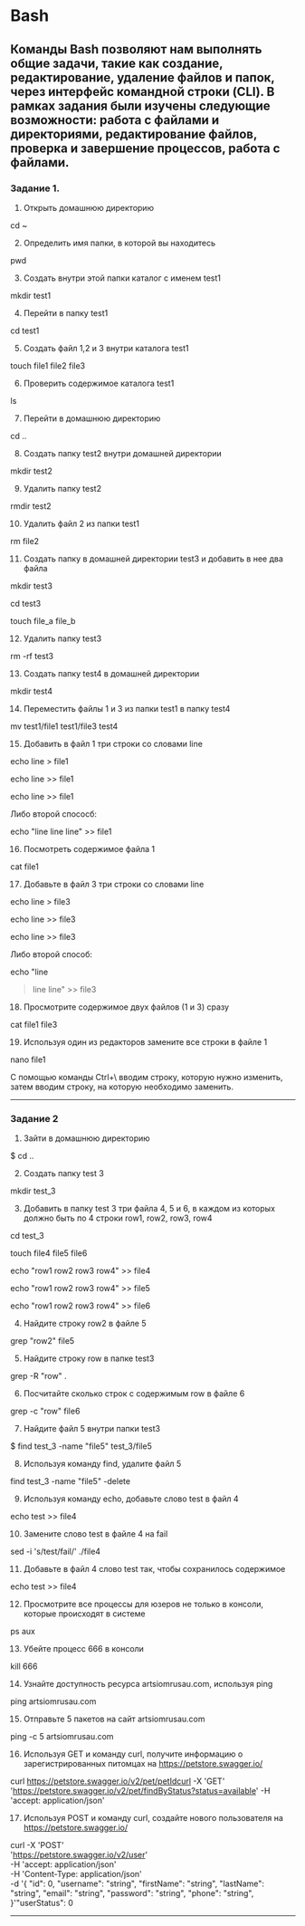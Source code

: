 # Bash
Команды Bash позволяют нам выполнять общие задачи, такие как создание, редактирование, удаление файлов и папок, через интерфейс командной строки (CLI).
В рамках задания были изучены следующие возможности: работа с файлами и директориями, редактирование файлов, проверка и завершение процессов, работа с файлами.
---
### Задание 1.

1. Открыть домашнюю директорию

 cd ~


2. Определить имя папки, в которой вы находитесь

 pwd


3. Создать внутри этой папки каталог  с именем test1

 mkdir test1


4. Перейти в папку test1

 cd test1


5. Создать файл 1,2 и 3 внутри каталога test1


 touch file1 file2 file3


6. Проверить содержимое каталога test1

 ls


7. Перейти в домашнюю директорию

 cd ..


8. Создать папку test2 внутри домашней директории

 mkdir test2


9. Удалить папку test2

 rmdir test2


10. Удалить файл 2 из папки test1

 rm file2


11. Создать папку в домашней директории test3 и добавить в нее два файла

 mkdir test3

 cd test3

 touch file_a file_b


12. Удалить папку test3


 rm -rf test3


13. Создать папку test4 в домашней директории

 mkdir test4


14. Переместить файлы 1 и 3 из папки test1 в папку test4

 mv test1/file1 test1/file3 test4


15. Добавить в файл 1 три строки со словами line

 echo line > file1

 echo line >> file1

 echo line >> file1

Либо второй спососб:

 echo "line
 line
 line" >> file1


16. Посмотреть содержимое файла 1

 cat file1


17. Добавьте в файл 3 три строки со словами line

 echo line > file3

 echo line >> file3

 echo line >> file3

Либо второй способ:

 echo "line
> line
> line" >> file3


18. Просмотрите содержимое двух файлов (1 и 3) сразу

 cat file1 file3


19. Используя один из редакторов замените все строки в файле 1

 nano file1

С помощью команды Ctrl+\ вводим строку, которую нужно изменить, затем вводим строку, на которую необходимо заменить.

---

### Задание 2

1. Зайти в домашнюю директорию

$ cd ..


2. Создать папку test 3

 mkdir test_3


3. Добавить в папку test 3 три файла 4, 5 и 6, в каждом из которых должно быть по 4 строки row1, row2, row3, row4

 cd test_3

 touch file4 file5 file6

echo "row1
row2
row3
row4" >> file4

echo "row1
row2
row3
row4" >> file5

echo "row1
row2
row3
row4" >> file6


4. Найдите строку row2 в файле 5

 grep "row2" file5


5. Найдите строку row в папке test3

 grep -R "row" .


6. Посчитайте сколько строк с содержимым row в файле 6

 grep -с "row" file6


7. Найдите файл 5 внутри папки test3

$ find test_3 -name "file5"
test_3/file5


8. Используя команду find, удалите файл 5

 find test_3  -name "file5" -delete


9. Используя команду echo, добавьте слово test в файл 4

 echo test >> file4


10. Замените слово test в файле 4 на fail

 sed -i 's/test/fail/' ./file4


11. Добавьте в файл 4 слово test так, чтобы сохранилось содержимое

 echo test >> file4


12. Просмотрите все процессы для юзеров не только в консоли, которые происходят в системе

ps aux
      

13. Убейте процесс 666 в консоли

kill 666


14. Узнайте доступность ресурса artsiomrusau.com, используя ping

ping artsiomrusau.com


15. Отправьте 5 пакетов на сайт artsiomrusau.com

ping -c 5 artsiomrusau.com


16. Используя GET и команду curl, получите информацию о зарегистрированных питомцах на https://petstore.swagger.io/

curl https://petstore.swagger.io/v2/pet/petIdcurl -X 'GET'   'https://petstore.swagger.io/v2/pet/findByStatus?status=available'   -H 'accept: application/json'


17. Используя POST и команду curl, создайте нового пользователя на https://petstore.swagger.io/

 curl -X 'POST' \
  'https://petstore.swagger.io/v2/user' \
  -H 'accept: application/json' \
  -H 'Content-Type: application/json' \
  -d '{
  "id": 0,
  "username": "string",
  "firstName": "string",
  "lastName": "string",
  "email": "string",
  "password": "string",
  "phone": "string",
}'"userStatus": 0

---
